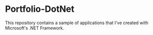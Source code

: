 # Portfolio-DotNet
This repository contains a sample of applications that I've created with Microsoft's .NET Framework.
